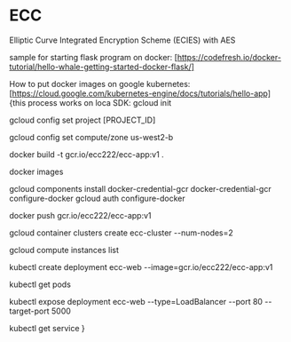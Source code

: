# ECC
Elliptic Curve Integrated Encryption Scheme (ECIES) with AES

sample for starting flask program on docker:
[https://codefresh.io/docker-tutorial/hello-whale-getting-started-docker-flask/]

How to put docker images on google kubernetes:
[https://cloud.google.com/kubernetes-engine/docs/tutorials/hello-app]
  {this process works on loca SDK:
  gcloud init

  gcloud config set project [PROJECT_ID]

  gcloud config set compute/zone us-west2-b 

  docker build -t gcr.io/ecc222/ecc-app:v1 .

  docker images

  gcloud components install docker-credential-gcr
  docker-credential-gcr configure-docker
  gcloud auth configure-docker

  docker push gcr.io/ecc222/ecc-app:v1

  gcloud container clusters create ecc-cluster --num-nodes=2

  gcloud compute instances list

  kubectl create deployment ecc-web --image=gcr.io/ecc222/ecc-app:v1

  kubectl get pods

  kubectl expose deployment ecc-web --type=LoadBalancer --port 80 --target-port 5000

  kubectl get service
  }
